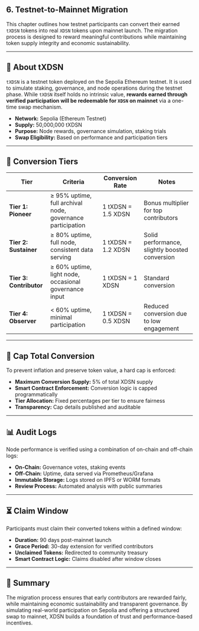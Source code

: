 ## 6. Testnet-to-Mainnet Migration

This chapter outlines how testnet participants can convert their earned `tXDSN` tokens into real `XDSN` tokens upon mainnet launch. The migration process is designed to reward meaningful contributions while maintaining token supply integrity and economic sustainability.

---

## 🧪 About tXDSN

`tXDSN` is a testnet token deployed on the Sepolia Ethereum testnet. It is used to simulate staking, governance, and node operations during the testnet phase. While `tXDSN` itself holds no intrinsic value, **rewards earned through verified participation will be redeemable for `XDSN` on mainnet** via a one-time swap mechanism.

- **Network:** Sepolia (Ethereum Testnet)
- **Supply:** 50,000,000 tXDSN
- **Purpose:** Node rewards, governance simulation, staking trials
- **Swap Eligibility:** Based on performance and participation tiers

---

## 🔄 Conversion Tiers

| **Tier**                | **Criteria**                                               | **Conversion Rate** | **Notes**                                      |
| ----------------------- | ---------------------------------------------------------- | ------------------- | ---------------------------------------------- |
| **Tier 1: Pioneer**     | ≥ 95% uptime, full archival node, governance participation | 1 tXDSN = 1.5 XDSN  | Bonus multiplier for top contributors          |
| **Tier 2: Sustainer**   | ≥ 80% uptime, full node, consistent data serving           | 1 tXDSN = 1.2 XDSN  | Solid performance, slightly boosted conversion |
| **Tier 3: Contributor** | ≥ 60% uptime, light node, occasional governance input      | 1 tXDSN = 1 XDSN    | Standard conversion                            |
| **Tier 4: Observer**    | < 60% uptime, minimal participation                        | 1 tXDSN = 0.5 XDSN  | Reduced conversion due to low engagement       |

---

## 🧮 Cap Total Conversion

To prevent inflation and preserve token value, a hard cap is enforced:

- **Maximum Conversion Supply:** 5% of total XDSN supply
- **Smart Contract Enforcement:** Conversion logic is capped programmatically
- **Tier Allocation:** Fixed percentages per tier to ensure fairness
- **Transparency:** Cap details published and auditable

---

## 📊 Audit Logs

Node performance is verified using a combination of on-chain and off-chain logs:

- **On-Chain:** Governance votes, staking events
- **Off-Chain:** Uptime, data served via Prometheus/Grafana
- **Immutable Storage:** Logs stored on IPFS or WORM formats
- **Review Process:** Automated analysis with public summaries

---

## ⏳ Claim Window

Participants must claim their converted tokens within a defined window:

- **Duration:** 90 days post-mainnet launch
- **Grace Period:** 30-day extension for verified contributors
- **Unclaimed Tokens:** Redirected to community treasury
- **Smart Contract Logic:** Claims disabled after window closes

---

## 🧠 Summary

The migration process ensures that early contributors are rewarded fairly, while maintaining economic sustainability and transparent governance. By simulating real-world participation on Sepolia and offering a structured swap to mainnet, XDSN builds a foundation of trust and performance-based incentives.
